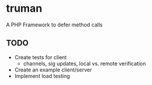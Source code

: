 truman
======

A PHP Framework to defer method calls

TODO
----
- Create tests for client
  + channels, sig updates, local vs. remote verification
- Create an example client/server
- Implement load testing
